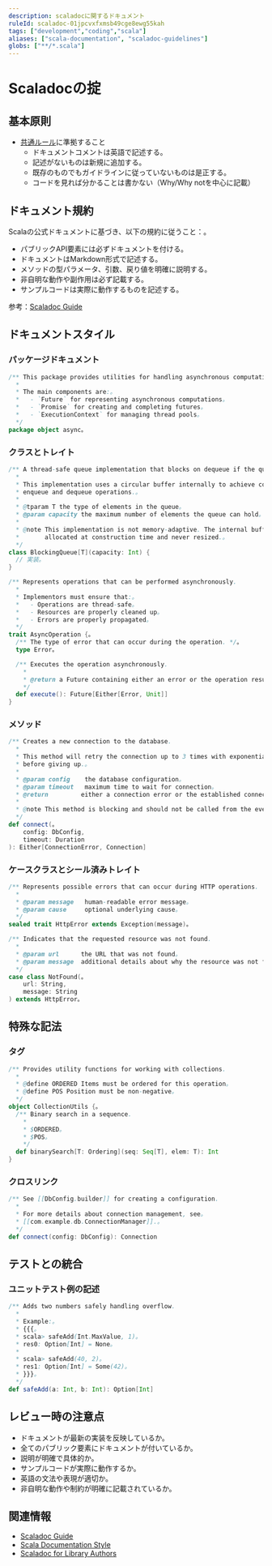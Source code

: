 ```yaml
---
description: scaladocに関するドキュメント
ruleId: scaladoc-01jpcvxfxmsb49cge8ewg55kah
tags: ["development","coding","scala"]
aliases: ["scala-documentation", "scaladoc-guidelines"]
globs: ["**/*.scala"]
---
```


# Scaladocの掟

## 基本原則

- [共通ルール](../doc_comment.md)に準拠すること
  - ドキュメントコメントは英語で記述する。
  - 記述がないものは新規に追加する。
  - 既存のものでもガイドラインに従っていないものは是正する。
  - コードを見れば分かることは書かない（Why/Why notを中心に記載）

## ドキュメント規約

Scalaの公式ドキュメントに基づき、以下の規約に従うこと：。

- パブリックAPI要素には必ずドキュメントを付ける。
- ドキュメントはMarkdown形式で記述する。
- メソッドの型パラメータ、引数、戻り値を明確に説明する。
- 非自明な動作や副作用は必ず記載する。
- サンプルコードは実際に動作するものを記述する。

参考：[Scaladoc Guide](https://docs.scala-lang.org/style/scaladoc.html)

## ドキュメントスタイル

### パッケージドキュメント

```scala
/** This package provides utilities for handling asynchronous computations.
  *
  * The main components are:。
  *   - `Future` for representing asynchronous computations。
  *   - `Promise` for creating and completing futures。
  *   - `ExecutionContext` for managing thread pools。
  */
package object async。
```

### クラスとトレイト

```scala
/** A thread-safe queue implementation that blocks on dequeue if the queue is empty.
  *
  * This implementation uses a circular buffer internally to achieve constant time。
  * enqueue and dequeue operations.。
  *
  * @tparam T the type of elements in the queue。
  * @param capacity the maximum number of elements the queue can hold。
  *
  * @note This implementation is not memory-adaptive. The internal buffer is。
  *       allocated at construction time and never resized.。
  */
class BlockingQueue[T](capacity: Int) {
  // 実装。
}

/** Represents operations that can be performed asynchronously.
  *
  * Implementors must ensure that:。
  *   - Operations are thread-safe。
  *   - Resources are properly cleaned up。
  *   - Errors are properly propagated。
  */
trait AsyncOperation {。
  /** The type of error that can occur during the operation. */。
  type Error。

  /** Executes the operation asynchronously.
    *
    * @return a Future containing either an error or the operation result。
    */
  def execute(): Future[Either[Error, Unit]]
}
```

### メソッド

```scala
/** Creates a new connection to the database.
  *
  * This method will retry the connection up to 3 times with exponential backoff。
  * before giving up.。
  *
  * @param config    the database configuration。
  * @param timeout   maximum time to wait for connection。
  * @return         either a connection error or the established connection。
  *
  * @note This method is blocking and should not be called from the event loop。
  */
def connect(。
    config: DbConfig,
    timeout: Duration
): Either[ConnectionError, Connection]
```

### ケースクラスとシール済みトレイト

```scala
/** Represents possible errors that can occur during HTTP operations.
  *
  * @param message   human-readable error message。
  * @param cause     optional underlying cause。
  */
sealed trait HttpError extends Exception(message)。

/** Indicates that the requested resource was not found.
  *
  * @param url      the URL that was not found。
  * @param message  additional details about why the resource was not found。
  */
case class NotFound(。
    url: String,
    message: String
) extends HttpError。
```

## 特殊な記法

### タグ

```scala
/** Provides utility functions for working with collections.
  *
  * @define ORDERED Items must be ordered for this operation。
  * @define POS Position must be non-negative。
  */
object CollectionUtils {。
  /** Binary search in a sequence.
    *
    * $ORDERED。
    * $POS。
    */
  def binarySearch[T: Ordering](seq: Seq[T], elem: T): Int
}
```

### クロスリンク

```scala
/** See [[DbConfig.builder]] for creating a configuration.
  *
  * For more details about connection management, see。
  * [[com.example.db.ConnectionManager]].。
  */
def connect(config: DbConfig): Connection
```

## テストとの統合

### ユニットテスト例の記述

```scala
/** Adds two numbers safely handling overflow.
  *
  * Example:。
  * {{{。
  * scala> safeAdd(Int.MaxValue, 1)。
  * res0: Option[Int] = None。
  *
  * scala> safeAdd(40, 2)。
  * res1: Option[Int] = Some(42)。
  * }}}。
  */
def safeAdd(a: Int, b: Int): Option[Int]
```

## レビュー時の注意点

- ドキュメントが最新の実装を反映しているか。
- 全てのパブリック要素にドキュメントが付いているか。
- 説明が明確で具体的か。
- サンプルコードが実際に動作するか。
- 英語の文法や表現が適切か。
- 非自明な動作や制約が明確に記載されているか。

## 関連情報

- [Scaladoc Guide](https://docs.scala-lang.org/style/scaladoc.html)
- [Scala Documentation Style](https://docs.scala-lang.org/style/documentation.html)
- [Scaladoc for Library Authors](https://docs.scala-lang.org/overviews/scaladoc/for-library-authors.html)
